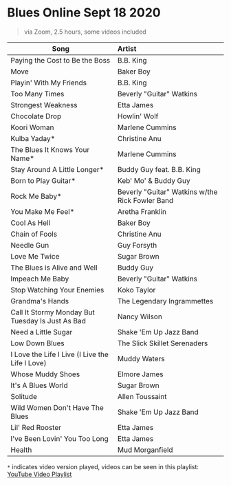 # Blues Online Sept 18 2020

> via Zoom, 2.5 hours, some videos included


| Song | Artist |
| -----|:-------|
| Paying the Cost to Be the Boss | B.B. King |
| Move | Baker Boy |
| Playin' With My Friends | B.B. King |
| Too Many Times | Beverly "Guitar" Watkins |
| Strongest Weakness | Etta James |
| Chocolate Drop | Howlin' Wolf |
| Koori Woman | Marlene Cummins |
| Kulba Yaday* | Christine Anu |
| The Blues It Knows Your Name* | Marlene Cummins 
| Stay Around A Little Longer* | Buddy Guy feat. B.B. King |
| Born to Play Guitar* | Keb' Mo' & Buddy Guy |
| Rock Me Baby* | Beverly "Guitar" Watkins w/the Rick Fowler Band |
| You Make Me Feel* | Aretha Franklin |
| Cool As Hell | Baker Boy |
| Chain of Fools | Christine Anu |
| Needle Gun | Guy Forsyth |
| Love Me Twice | Sugar Brown |
| The Blues is Alive and Well | Buddy Guy |
| Impeach Me Baby | Beverly "Guitar" Watkins |
| Stop Watching Your Enemies | Koko Taylor |
| Grandma's Hands | The Legendary Ingrammettes  |
| Call It Stormy Monday But Tuesday Is Just As Bad | Nancy Wilson |
| Need a Little Sugar | Shake 'Em Up Jazz Band |
| Low Down Blues | The Slick Skillet Serenaders |
| I Love the Life I Live (I Live the Life I Love) | Muddy Waters |
| Whose Muddy Shoes | Elmore James |
| It's A Blues World | Sugar Brown |
| Solitude | Allen Toussaint |
| Wild Women Don't Have The Blues | Shake 'Em Up Jazz Band |
| Lil' Red Rooster | Etta James |
| I've Been Lovin' You Too Long | Etta James |
| Health | Mud Morganfield |

`*` indicates video version played, videos can be seen in this playlist: [YouTube Video Playlist](https://www.youtube.com/playlist?list=PLh0yxmD4iOcsSiAKujTKfoT9HVoRsodqA)
